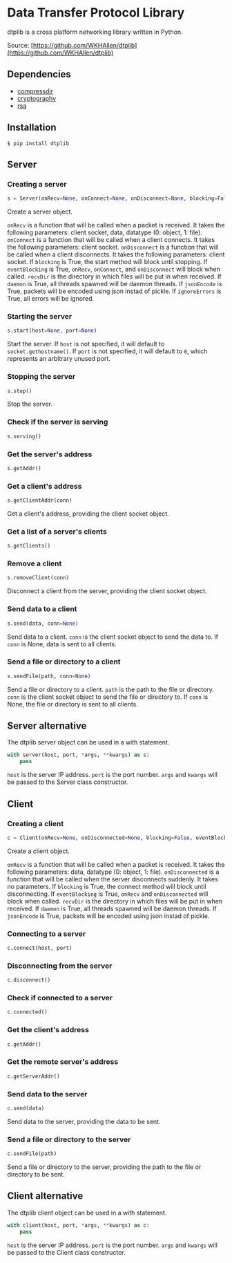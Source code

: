 # Data Transfer Protocol Library

dtplib is a cross platform networking library written in Python.

Source: [https://github.com/WKHAllen/dtplib](https://github.com/WKHAllen/dtplib)

## Dependencies

* [compressdir](https://github.com/WKHAllen/compressdir)
* [cryptography](https://github.com/pyca/cryptography)
* [rsa](https://github.com/sybrenstuvel/python-rsa/)

## Installation

```console
$ pip install dtplib
```

## Server

### Creating a server

```py
s = Server(onRecv=None, onConnect=None, onDisconnect=None, blocking=False, eventBlocking=False, recvDir=None, daemon=True, jsonEncode=False, ignoreErrors=False)
```

Create a server object.

`onRecv` is a function that will be called when a packet is received. It takes the following parameters: client socket, data, datatype (0: object, 1: file).
`onConnect` is a function that will be called when a client connects. It takes the following parameters: client socket.
`onDisconnect` is a function that will be called when a client disconnects. It takes the following parameters: client socket.
If `blocking` is True, the start method will block until stopping.
If `eventBlocking` is True, `onRecv`, `onConnect`, and `onDisconnect` will block when called.
`recvDir` is the directory in which files will be put in when received.
If `daemon` is True, all threads spawned will be daemon threads.
If `jsonEncode` is True, packets will be encoded using json instad of pickle.
If `ignoreErrors` is True, all errors will be ignored.

### Starting the server

```py
s.start(host=None, port=None)
```

Start the server. If `host` is not specified, it will default to `socket.gethostname()`. If `port` is not specified, it will default to `0`, which represents an arbitrary unused port.

### Stopping the server

```py
s.stop()
```

Stop the server.

### Check if the server is serving

```py
s.serving()
```

### Get the server's address

```py
s.getAddr()
```

### Get a client's address

```py
s.getClientAddr(conn)
```

Get a client's address, providing the client socket object.

### Get a list of a server's clients

```py
s.getClients()
```

### Remove a client

```py
s.removeClient(conn)
```

Disconnect a client from the server, providing the client socket object.

### Send data to a client

```py
s.send(data, conn=None)
```

Send data to a client. `conn` is the client socket object to send the data to. If `conn` is None, data is sent to all clients.

### Send a file or directory to a client

```py
s.sendFile(path, conn=None)
```

Send a file or directory to a client. `path` is the path to the file or directory. `conn` is the client socket object to send the file or directory to. If `conn` is None, the file or directory is sent to all clients.

## Server alternative

The dtplib server object can be used in a with statement.

```py
with server(host, port, *args, **kwargs) as s:
    pass
```

`host` is the server IP address. `port` is the port number. `args` and `kwargs` will be passed to the Server class constructor.

## Client

### Creating a client

```py
c = Client(onRecv=None, onDisconnected=None, blocking=False, eventBlocking=False, recvDir=None, daemon=True, jsonEncode=False)
```

Create a client object.

`onRecv` is a function that will be called when a packet is received. It takes the following parameters: data, datatype (0: object, 1: file).
`onDisconnected` is a function that will be called when the server disconnects suddenly. It takes no parameters.
If `blocking` is True, the connect method will block until disconnecting.
If `eventBlocking` is True, `onRecv` and `onDisconnected` will block when called.
`recvDir` is the directory in which files will be put in when received.
If `daemon` is True, all threads spawned will be daemon threads.
If `jsonEncode` is True, packets will be encoded using json instad of pickle.

### Connecting to a server

```py
c.connect(host, port)
```

### Disconnecting from the server

```py
c.disconnect()
```

### Check if connected to a server

```py
c.connected()
```

### Get the client's address

```py
c.getAddr()
```

### Get the remote server's address

```py
c.getServerAddr()
```

### Send data to the server

```py
c.send(data)
```

Send data to the server, providing the data to be sent.

### Send a file or directory to the server

```py
c.sendFile(path)
```

Send a file or directory to the server, providing the path to the file or directory to be sent.

## Client alternative

The dtplib client object can be used in a with statement.

```py
with client(host, port, *args, **kwargs) as c:
    pass
```

`host` is the server IP address. `port` is the port number. `args` and `kwargs` will be passed to the Client class constructor.
